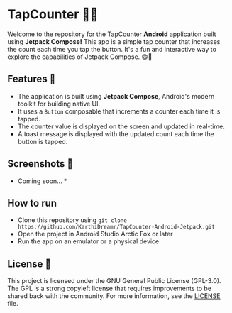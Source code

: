# TapCounter 🎉📱

Welcome to the repository for the TapCounter **Android** application built using **Jetpack Compose!** This app is a simple tap counter that increases the count each time you tap the button. It's a fun and interactive way to explore the capabilities of Jetpack Compose. 😄🚀

## Features 🎯

- The application is built using **Jetpack Compose**, Android's modern toolkit for building native UI.
- It uses a `Button` composable that increments a counter each time it is tapped.
- The counter value is displayed on the screen and updated in real-time.
- A toast message is displayed with the updated count each time the button is tapped.

## Screenshots 📸

* Coming soon...   *

## How to run

- Clone this repository using `git clone https://github.com/KarthiDreamr/TapCounter-Android-Jetpack.git`
- Open the project in Android Studio Arctic Fox or later
- Run the app on an emulator or a physical device

## License 📝

This project is licensed under the GNU General Public License (GPL-3.0). The GPL is a strong copyleft license that requires improvements to be shared back with the community. For more information, see the [LICENSE](LICENSE) file.
